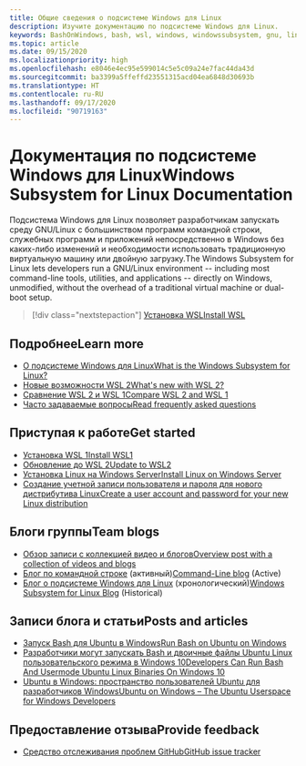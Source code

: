 ```yaml
---
title: Общие сведения о подсистеме Windows для Linux
description: Изучите документацию по подсистеме Windows для Linux.
keywords: BashOnWindows, bash, wsl, windows, windowssubsystem, gnu, linux
ms.topic: article
ms.date: 09/15/2020
ms.localizationpriority: high
ms.openlocfilehash: e8046e4ec95e599014c5e5c09a24e7fac44da43d
ms.sourcegitcommit: ba3399a5ffeffd23551315acd04ea6848d30693b
ms.translationtype: HT
ms.contentlocale: ru-RU
ms.lasthandoff: 09/17/2020
ms.locfileid: "90719163"
---
```

# <a name="windows-subsystem-for-linux-documentation"></a><span data-ttu-id="f3e4e-104">Документация по подсистеме Windows для Linux</span><span class="sxs-lookup"><span data-stu-id="f3e4e-104">Windows Subsystem for Linux Documentation</span></span>

<span data-ttu-id="f3e4e-105">Подсистема Windows для Linux позволяет разработчикам запускать среду GNU/Linux с большинством программ командной строки, служебных программ и приложений непосредственно в Windows без каких-либо изменений и необходимости использовать традиционную виртуальную машину или двойную загрузку.</span><span class="sxs-lookup"><span data-stu-id="f3e4e-105">The Windows Subsystem for Linux lets developers run a GNU/Linux environment -- including most command-line tools, utilities, and applications -- directly on Windows, unmodified, without the overhead of a traditional virtual machine or dual-boot setup.</span></span>

> [!div class="nextstepaction"]
> [<span data-ttu-id="f3e4e-106">Установка WSL</span><span class="sxs-lookup"><span data-stu-id="f3e4e-106">Install WSL</span></span>](install-win10.md)

## <a name="learn-more"></a><span data-ttu-id="f3e4e-107">Подробнее</span><span class="sxs-lookup"><span data-stu-id="f3e4e-107">Learn more</span></span>

* [<span data-ttu-id="f3e4e-108">О подсистеме Windows для Linux</span><span class="sxs-lookup"><span data-stu-id="f3e4e-108">What is the Windows Subsystem for Linux?</span></span>](about.md)
* [<span data-ttu-id="f3e4e-109">Новые возможности WSL 2</span><span class="sxs-lookup"><span data-stu-id="f3e4e-109">What's new with WSL 2?</span></span>](compare-versions.md#whats-new-in-wsl-2)
* [<span data-ttu-id="f3e4e-110">Сравнение WSL 2 и WSL 1</span><span class="sxs-lookup"><span data-stu-id="f3e4e-110">Compare WSL 2 and WSL 1</span></span>](compare-versions.md)
* [<span data-ttu-id="f3e4e-111">Часто задаваемые вопросы</span><span class="sxs-lookup"><span data-stu-id="f3e4e-111">Read frequently asked questions</span></span>](faq.md)

## <a name="get-started"></a><span data-ttu-id="f3e4e-112">Приступая к работе</span><span class="sxs-lookup"><span data-stu-id="f3e4e-112">Get started</span></span>

* [<span data-ttu-id="f3e4e-113">Установка WSL 1</span><span class="sxs-lookup"><span data-stu-id="f3e4e-113">Install WSL1</span></span>](install-win10.md)
* [<span data-ttu-id="f3e4e-114">Обновление до WSL 2</span><span class="sxs-lookup"><span data-stu-id="f3e4e-114">Update to WSL2</span></span>](install-win10.md#step-2---update-to-wsl-2)
* [<span data-ttu-id="f3e4e-115">Установка Linux на Windows Server</span><span class="sxs-lookup"><span data-stu-id="f3e4e-115">Install Linux on Windows Server</span></span>](install-on-server.md)
* [<span data-ttu-id="f3e4e-116">Создание учетной записи пользователя и пароля для нового дистрибутива Linux</span><span class="sxs-lookup"><span data-stu-id="f3e4e-116">Create a user account and password for your new Linux distribution</span></span>](user-support.md)

## <a name="team-blogs"></a><span data-ttu-id="f3e4e-117">Блоги группы</span><span class="sxs-lookup"><span data-stu-id="f3e4e-117">Team blogs</span></span>

* [<span data-ttu-id="f3e4e-118">Обзор записи с коллекцией видео и блогов</span><span class="sxs-lookup"><span data-stu-id="f3e4e-118">Overview post with a collection of videos and blogs</span></span>](https://blogs.msdn.microsoft.com/commandline/learn-about-windows-console-and-windows-subsystem-for-linux-wsl/)
* <span data-ttu-id="f3e4e-119">[Блог по командной строке](https://blogs.msdn.microsoft.com/commandline/) (активный)</span><span class="sxs-lookup"><span data-stu-id="f3e4e-119">[Command-Line blog](https://blogs.msdn.microsoft.com/commandline/) (Active)</span></span>
* <span data-ttu-id="f3e4e-120">[Блог о подсистеме Windows для Linux](https://blogs.msdn.microsoft.com/wsl/) (хронологический)</span><span class="sxs-lookup"><span data-stu-id="f3e4e-120">[Windows Subsystem for Linux Blog](https://blogs.msdn.microsoft.com/wsl/) (Historical)</span></span>

## <a name="posts-and-articles"></a><span data-ttu-id="f3e4e-121">Записи блога и статьи</span><span class="sxs-lookup"><span data-stu-id="f3e4e-121">Posts and articles</span></span>

* [<span data-ttu-id="f3e4e-122">Запуск Bash для Ubuntu в Windows</span><span class="sxs-lookup"><span data-stu-id="f3e4e-122">Run Bash on Ubuntu on Windows</span></span>](https://blogs.windows.com/buildingapps/2016/03/30/run-bash-on-ubuntu-on-windows/)
* [<span data-ttu-id="f3e4e-123">Разработчики могут запускать Bash и двоичные файлы Ubuntu Linux пользовательского режима в Windows 10</span><span class="sxs-lookup"><span data-stu-id="f3e4e-123">Developers Can Run Bash And Usermode Ubuntu Linux Binaries On Windows 10</span></span>](https://www.hanselman.com/blog/DevelopersCanRunBashShellAndUsermodeUbuntuLinuxBinariesOnWindows10.aspx)
* [<span data-ttu-id="f3e4e-124">Ubuntu в Windows: пространство пользователей Ubuntu для разработчиков Windows</span><span class="sxs-lookup"><span data-stu-id="f3e4e-124">Ubuntu on Windows – The Ubuntu Userspace for Windows Developers</span></span>](https://insights.ubuntu.com/2016/03/30/ubuntu-on-windows-the-ubuntu-userspace-for-windows-developers/)

## <a name="provide-feedback"></a><span data-ttu-id="f3e4e-125">Предоставление отзыва</span><span class="sxs-lookup"><span data-stu-id="f3e4e-125">Provide feedback</span></span>

* [<span data-ttu-id="f3e4e-126">Средство отслеживания проблем GitHub</span><span class="sxs-lookup"><span data-stu-id="f3e4e-126">GitHub issue tracker</span></span>](https://github.com/Microsoft/BashOnWindows/issues)
